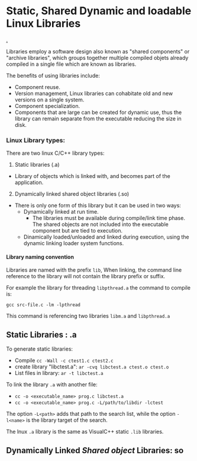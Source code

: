 # Static, Shared Dynamic and loadable Linux Libraries

[.](http://www.yolinux.com/TUTORIALS/LibraryArchives-StaticAndDynamic.html)

Libraries employ a software design also known as "shared components" or "archive
libraries", which groups together multiple compiled objets already compiled in a
single file which are known as libraries.

The benefits of using libraries include:
* Component reuse.
* Version management, Linux libraries can cohabitate old and new versions on a
single system.
* Component specialization.
* Components that are large can be created for dynamic use, thus the library can
remain separate from the executable reducing the size in disk.


### Linux Library types:

There are two linux C/C++ library types:

1. Static libraries (.a)
  - Library of objects which is linked with, and becomes part of the application.
2. Dynamically linked shared object libraries (.so)
  - There is only one form of this library but it can be used in two ways:
    * Dynamically linked at run time.
      * The libraries must be available during compile/link time phase. The shared
      objects are not included into the executable component but are tied to execution.
    * Dinamically loaded/unloaded and linked during execution, using the dynamic
    linking loader system functions.


#### Library naming convention

Libraries are named with the prefix `lib`, When linking, the command line reference
to the library will not contain the library prefix or suffix.

For example the library for threading `libpthread.a` the command to compile is:
```
gcc src-file.c -lm -lpthread
```

This command is referencing two libraries `libm.a` and `libpthread.a`


## Static Libraries : .a

To generate static libraries:

* Compile `cc -Wall -c ctest1.c ctest2.c`
* create library "libctest.a": `ar -cvq libctest.a ctest.o ctest.o`
* List files in library: `ar -t libctest.a`

To link the library `.a` with another file:

* `cc -o <executable_name> prog.c libctest.a`
* `cc -o <executable_name> prog.c -L/path/to/libdir -lctest`

The option `-L<path>` adds that path to the search list, while the option `-l<name>`
is the library target of the search.

The lnux `.a` library is the same as VisualC++ static `.lib` libraries.



## Dynamically Linked *Shared object* Libraries: so
